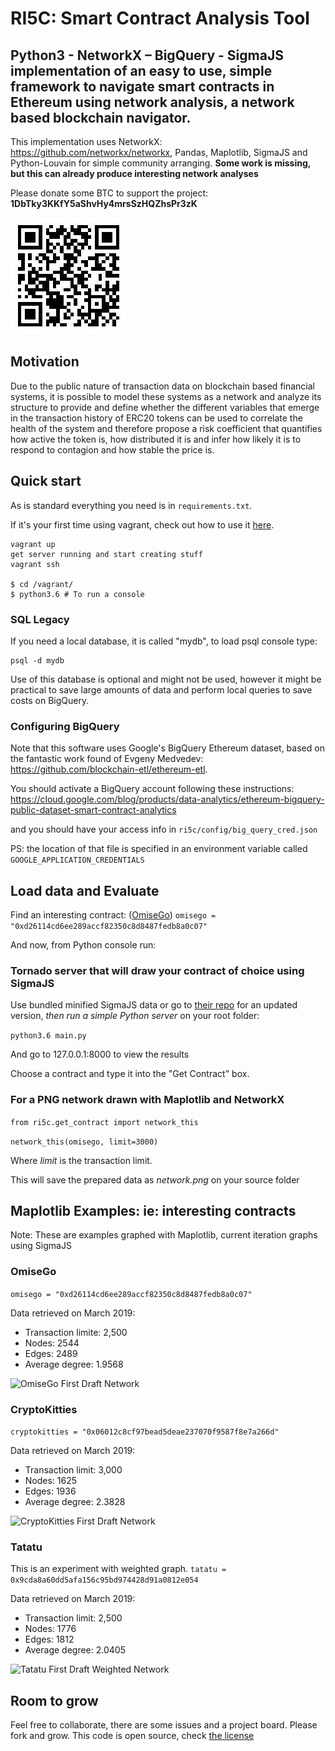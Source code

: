 
# RI5C: Smart Contract Analysis Tool
## Python3 - NetworkX – BigQuery - SigmaJS implementation of an easy to use, simple framework to navigate smart contracts in Ethereum using network analysis, a network based blockchain navigator.

This implementation uses NetworkX: https://github.com/networkx/networkx, Pandas, Maplotlib, SigmaJS and Python-Louvain for simple community arranging. **Some work is missing, but this can already produce interesting network analyses** 

Please donate some BTC to support the project: **1DbTky3KKfY5aShvHy4mrsSzHQZhsPr3zK**

![Donate](assets/donate.jpg)

## Motivation
Due to the public nature of transaction data on blockchain based financial systems, it is possible to model these systems as a network and analyze its structure to provide and define whether the different variables that emerge in the transaction history of ERC20 tokens can be used to correlate the health of the system and therefore propose a risk coefficient that quantifies how active the token is, how distributed it is and infer how likely it is to respond to contagion and how stable the price is.

## Quick start
As is standard everything you need is in ```requirements.txt```. 

If it's your first time using vagrant, check out how to use it [here](https://www.vagrantup.com/docs/installation/).
```
vagrant up
get server running and start creating stuff
vagrant ssh

$ cd /vagrant/
$ python3.6 # To run a console
```
### SQL Legacy

If you need a local database, it is called "mydb", to load psql console type:
```
psql -d mydb
```

Use of this database is optional and might not be used, however it might be practical to save large amounts of data and perform local queries to save costs on BigQuery.

### Configuring BigQuery
Note that this software uses Google's BigQuery Ethereum dataset, based on the fantastic work found of Evgeny Medvedev: https://github.com/blockchain-etl/ethereum-etl.

You should activate a BigQuery account following these instructions: https://cloud.google.com/blog/products/data-analytics/ethereum-bigquery-public-dataset-smart-contract-analytics

and you should have your access info in ```ri5c/config/big_query_cred.json```

PS: the location of that file is specified in an environment variable called ```GOOGLE_APPLICATION_CREDENTIALS```


## Load data and Evaluate
Find an interesting contract: ([OmiseGo](https://omisego.network)) ```omisego = "0xd26114cd6ee289accf82350c8d8487fedb8a0c07"```

And now, from Python console run:

### Tornado server that will draw your contract of choice using SigmaJS

Use bundled minified SigmaJS data or go to [their repo](https://github.com/jacomyal/sigma.js) for an updated version, *then run a simple Python server* on your root folder:

```python3.6 main.py```

And go to 127.0.0.1:8000 to view the results

Choose a contract and type it into the "Get Contract" box.

### For a PNG network drawn with Maplotlib and NetworkX

```from ri5c.get_contract import network_this```

```network_this(omisego, limit=3000)```

Where *limit* is the transaction limit.

This will save the prepared data as *network.png* on your source folder

## Maplotlib Examples: ie: interesting contracts

Note: These are examples graphed with Maplotlib, current iteration graphs using SigmaJS

### OmiseGo

```omisego = "0xd26114cd6ee289accf82350c8d8487fedb8a0c07"```

Data retrieved on March 2019:
- Transaction limite: 2,500
- Nodes: 2544
- Edges: 2489
- Average degree: 1.9568

![OmiseGo First Draft Network](examples/network_omisego_2500.png)

### CryptoKitties

```cryptokitties = "0x06012c8cf97bead5deae237070f9587f8e7a266d"```

Data retrieved on March 2019:
- Transaction limit:  3,000
- Nodes:  1625
- Edges:  1936
- Average degree:  2.3828

![CryptoKitties First Draft Network](examples/network_ct_3000.png)

### Tatatu

This is an experiment with weighted graph.
```tatatu = 0x9cda8a60dd5afa156c95bd974428d91a0812e054```

Data retrieved on March 2019:
- Transaction limit: 2,500
- Nodes: 1776
- Edges: 1812
- Average degree: 2.0405

![Tatatu First Draft Weighted Network](examples/network_weighted_tatatu_2500.png)

## Room to grow
Feel free to collaborate, there are some issues and a project board. Please fork and grow. This code is open source, check [the license](/LICENSE)

